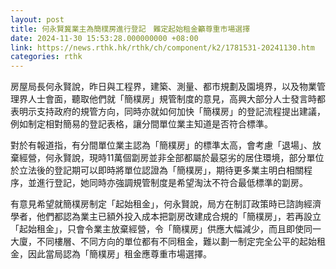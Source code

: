 ```yaml
---
layout: post
title: 何永賢冀業主為簡樸房進行登記　難定起始租金籲尊重市場選擇
date: 2024-11-30 15:53:28.000000000 +08:00
link: https://news.rthk.hk/rthk/ch/component/k2/1781531-20241130.htm
categories: rthk
---
```


房屋局長何永賢說，昨日與工程界，建築、測量、都市規劃及園境界，以及物業管理界人士會面，聽取他們就「簡樸房」規管制度的意見，高興大部分人士發言時都表明示支持政府的規管方向，同時亦就如何加快「簡樸房」的登記流程提出建議，例如制定相對簡易的登記表格，讓分間單位業主知道是否符合標準。

對於有報道指，有分間單位業主認為「簡樸房」的標準太高，會考慮「退場」、放棄經營，何永賢說，現時11萬個劏房並非全部都屬於最惡劣的居住環境，部分單位於立法後的登記期可以即時將單位認證為「簡樸房」，期待更多業主明白相關程序，並進行登記，她同時亦強調規管制度是希望淘汰不符合最低標準的劏房。

有意見希望就簡樸房制定「起始租金」，何永賢說，局方在制訂政策時已諮詢經濟學者，他們都認為業主已額外投入成本把劏房改建成合規的「簡樸房」，若再設立「起始租金」，只會令業主放棄經營，令「簡樸房」供應大幅減少，而且即使同一大廈，不同樓層、不同方向的單位都有不同租金，難以劃一制定完全公平的起始租金，因此當局認為「簡樸房」租金應尊重市場選擇。
